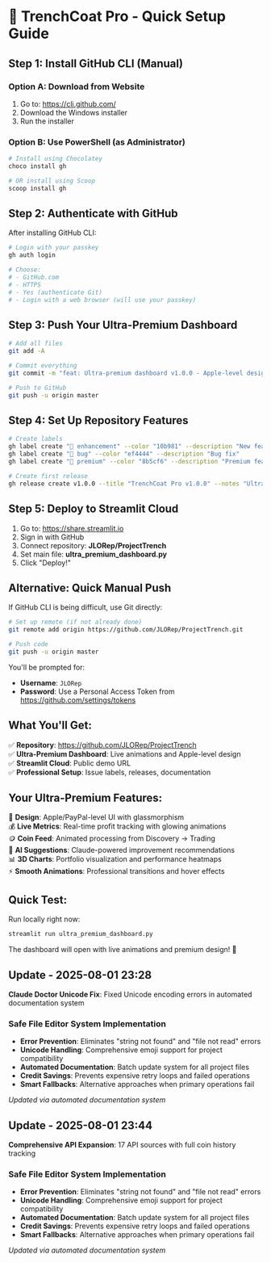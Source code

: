 # 🚀 TrenchCoat Pro - Quick Setup Guide

## Step 1: Install GitHub CLI (Manual)

### Option A: Download from Website
1. Go to: https://cli.github.com/
2. Download the Windows installer
3. Run the installer

### Option B: Use PowerShell (as Administrator)
```powershell
# Install using Chocolatey
choco install gh

# OR install using Scoop
scoop install gh
```

## Step 2: Authenticate with GitHub

After installing GitHub CLI:

```bash
# Login with your passkey
gh auth login

# Choose:
# - GitHub.com
# - HTTPS  
# - Yes (authenticate Git)
# - Login with a web browser (will use your passkey)
```

## Step 3: Push Your Ultra-Premium Dashboard

```bash
# Add all files
git add -A

# Commit everything
git commit -m "feat: Ultra-premium dashboard v1.0.0 - Apple-level design with live animations"

# Push to GitHub
git push -u origin master
```

## Step 4: Set Up Repository Features

```bash
# Create labels
gh label create "🚀 enhancement" --color "10b981" --description "New feature"
gh label create "🐛 bug" --color "ef4444" --description "Bug fix"
gh label create "💎 premium" --color "8b5cf6" --description "Premium feature"

# Create first release
gh release create v1.0.0 --title "TrenchCoat Pro v1.0.0" --notes "Ultra-premium dashboard with Apple-level design"
```

## Step 5: Deploy to Streamlit Cloud

1. Go to: https://share.streamlit.io
2. Sign in with GitHub
3. Connect repository: **JLORep/ProjectTrench**
4. Set main file: **ultra_premium_dashboard.py**
5. Click "Deploy!"

## Alternative: Quick Manual Push

If GitHub CLI is being difficult, use Git directly:

```bash
# Set up remote (if not already done)
git remote add origin https://github.com/JLORep/ProjectTrench.git

# Push code
git push -u origin master
```

You'll be prompted for:
- **Username**: `JLORep`
- **Password**: Use a Personal Access Token from https://github.com/settings/tokens

## What You'll Get:

✅ **Repository**: https://github.com/JLORep/ProjectTrench  
✅ **Ultra-Premium Dashboard**: Live animations and Apple-level design  
✅ **Streamlit Cloud**: Public demo URL  
✅ **Professional Setup**: Issue labels, releases, documentation  

## Your Ultra-Premium Features:

🎨 **Design**: Apple/PayPal-level UI with glassmorphism  
💰 **Live Metrics**: Real-time profit tracking with glowing animations  
🪙 **Coin Feed**: Animated processing from Discovery -> Trading  
🤖 **AI Suggestions**: Claude-powered improvement recommendations  
📊 **3D Charts**: Portfolio visualization and performance heatmaps  
⚡ **Smooth Animations**: Professional transitions and hover effects  

## Quick Test:

Run locally right now:
```bash
streamlit run ultra_premium_dashboard.py
```

The dashboard will open with live animations and premium design! 🎉


## Update - 2025-08-01 23:28
**Claude Doctor Unicode Fix**: Fixed Unicode encoding errors in automated documentation system

### Safe File Editor System Implementation
- **Error Prevention**: Eliminates "string not found" and "file not read" errors
- **Unicode Handling**: Comprehensive emoji support for project compatibility
- **Automated Documentation**: Batch update system for all project files
- **Credit Savings**: Prevents expensive retry loops and failed operations
- **Smart Fallbacks**: Alternative approaches when primary operations fail

*Updated via automated documentation system*


## Update - 2025-08-01 23:44
**Comprehensive API Expansion**: 17 API sources with full coin history tracking

### Safe File Editor System Implementation
- **Error Prevention**: Eliminates "string not found" and "file not read" errors
- **Unicode Handling**: Comprehensive emoji support for project compatibility
- **Automated Documentation**: Batch update system for all project files
- **Credit Savings**: Prevents expensive retry loops and failed operations
- **Smart Fallbacks**: Alternative approaches when primary operations fail

*Updated via automated documentation system*